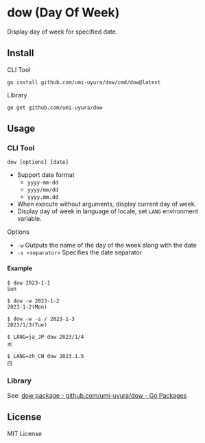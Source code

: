 dow (Day Of Week)
=================

Display day of week for specified date.


Install
-------

CLI Tool

```shell
go install github.com/umi-uyura/dow/cmd/dow@latest
```

Library

```shell
go get github.com/umi-uyura/dow
```


Usage
-----

### CLI Tool

```shell
dow [options] [date]
```

* Support date format
  - `yyyy-mm-dd`
  - `yyyy/mm/dd`
  - `yyyy.mm.dd`
* When execute without arguments, display current day of week.
* Display day of week in language of locale, set `LANG` environment variable.

Options

* `-w` Outputs the name of the day of the week along with the date
* `-s <separator>` Specifies the date separator

#### Example

```shell
$ dow 2023-1-1
Sun

$ dow -w 2023-1-2
2023-1-2(Mon)

$ dow -w -s / 2023-1-3
2023/1/3(Tue)

$ LANG=ja_JP dow 2023/1/4
水

$ LANG=zh_CN dow 2023.1.5
四
```

### Library

See: [dow package - github.com/umi-uyura/dow - Go Packages](https://pkg.go.dev/github.com/umi-uyura/dow#section-documentation)


License
-------

MIT License
